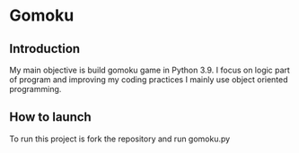 # Gomoku
## Introduction
My main objective is build gomoku game in Python 3.9.
I focus on logic part of program and improving my coding practices 
I mainly use object oriented programming.
## How to launch
To run this project is fork the repository and run gomoku.py
